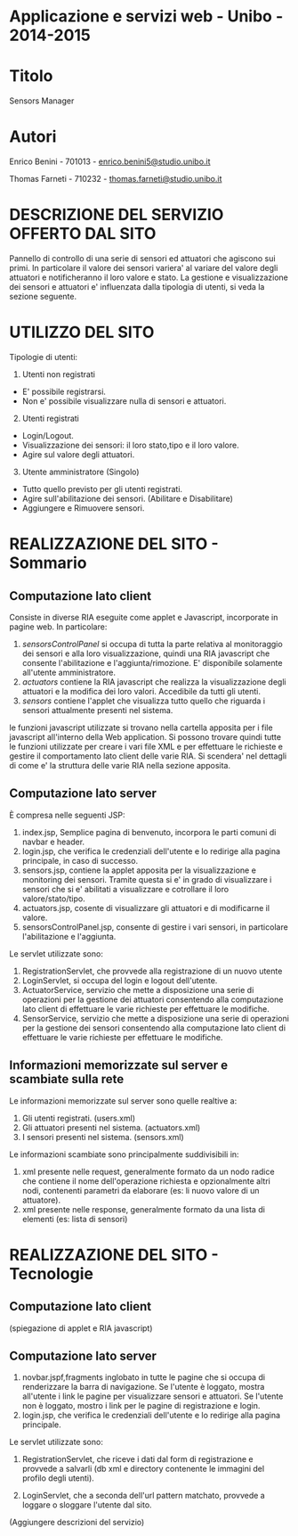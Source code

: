 Applicazione e servizi web - Unibo - 2014-2015
==============================================

Titolo
======
Sensors Manager

Autori
======
Enrico Benini - 701013 - enrico.benini5@studio.unibo.it

Thomas Farneti - 710232 - thomas.farneti@studio.unibo.it

DESCRIZIONE DEL SERVIZIO OFFERTO DAL SITO
=========================================
Pannello di controllo di una serie di sensori ed attuatori che agiscono sui primi. In particolare il valore dei sensori variera' al variare del valore degli attuatori e notificheranno il loro valore e stato.
La gestione e visualizzazione dei sensori e attuatori e' influenzata dalla tipologia di utenti, si veda la sezione seguente.

UTILIZZO DEL SITO
=================
Tipologie di utenti:

1. Utenti non registrati
  * E' possibile registrarsi.
  * Non e' possibile visualizzare nulla di sensori e attuatori.
  
2. Utenti registrati
  * Login/Logout.
  * Visualizzazione dei sensori: il loro stato,tipo e il loro valore.
  * Agire sul valore degli attuatori.
  
3. Utente amministratore (Singolo)
  * Tutto quello previsto per gli utenti registrati.
  * Agire sull'abilitazione dei sensori. (Abilitare e Disabilitare)
  * Aggiungere e Rimuovere sensori.

REALIZZAZIONE DEL SITO - Sommario
=================================
Computazione lato client
------------------------
Consiste in diverse RIA eseguite come applet e Javascript, incorporate in pagine web. In particolare:

1. *sensorsControlPanel* si occupa di tutta la parte relativa al monitoraggio dei sensori e alla loro visualizzazione, quindi una RIA javascript che consente l'abilitazione e l'aggiunta/rimozione. E' disponibile solamente all'utente amministratore.
2. *actuators* contiene la RIA javascript che realizza la visualizzazione degli attuatori e la modifica dei loro valori. Accedibile da tutti gli utenti.
3. *sensors* contiene l'applet che visualizza tutto quello che riguarda i sensori attualmente presenti nel sistema.

le funzioni javascript utilizzate si trovano nella cartella apposita per i file javascript all'interno della Web application. Si possono trovare quindi tutte le funzioni utilizzate per creare i vari file XML e per effettuare le richieste e gestire il comportamento lato client delle varie RIA. Si scendera' nel dettagli di come e' la struttura delle varie RIA nella sezione apposita.

Computazione lato server
------------------------
È compresa nelle seguenti JSP:

1. index.jsp, Semplice pagina di benvenuto, incorpora le parti comuni di navbar e header.
2. login.jsp, che verifica le credenziali dell'utente e lo redirige alla pagina principale, in caso di successo.
3. sensors.jsp, contiene la applet apposita per la visualizzazione e monitoring dei sensori. Tramite questa si e' in grado di visualizzare i sensori che si e' abilitati a visualizzare e cotrollare il loro valore/stato/tipo.
4. actuators.jsp, cosente di visualizzare gli attuatori e di modificarne il valore.
5. sensorsControlPanel.jsp, consente di gestire i vari sensori, in particolare l'abilitazione e l'aggiunta.

Le servlet utilizzate sono:

1. RegistrationServlet, che provvede alla registrazione di un nuovo utente
2. LoginServlet, si occupa del login e logout dell'utente.
3. ActuatorService, servizio che mette a disposizione una serie di operazioni per la gestione dei attuatori consentendo alla computazione lato client di effettuare le varie richieste per effettuare le modifiche.
4. SensorService, servizio che mette a disposizione una serie di operazioni per la gestione dei sensori consentendo alla computazione lato client di effettuare le varie richieste per effettuare le modifiche.

Informazioni memorizzate sul server e scambiate sulla rete
----------------------------------------------------------

Le informazioni memorizzate sul server sono quelle realtive a:

1. Gli utenti registrati. (users.xml)
2. Gli attuatori presenti nel sistema. (actuators.xml)
3. I sensori presenti nel sistema. (sensors.xml)

Le informazioni scambiate sono principalmente suddivisibili in:

1. xml presente nelle request, generalmente formato da un nodo radice che contiene il nome dell'operazione richiesta e opzionalmente altri nodi, contenenti parametri da elaborare (es: li nuovo valore di un attuatore).
2. xml presente nelle response, generalmente formato da una lista di elementi (es: lista di sensori)


REALIZZAZIONE DEL SITO - Tecnologie
===================================

Computazione lato client
------------------------

(spiegazione di applet e RIA javascript)

Computazione lato server
------------------------
1. novbar.jspf,fragments inglobato in tutte le pagine che si occupa di renderizzare la barra di navigazione. Se l'utente è loggato, mostra all'utente i link le pagine per visualizzare sensori e attuatori. Se l'utente non è loggato, mostro i link per le pagine di registrazione e login.
2. login.jsp, che verifica le credenziali dell'utente e lo redirige alla pagina principale.

Le servlet utilizzate sono:

1. RegistrationServlet, che riceve i dati dal form di registrazione e provvede a salvarli (db xml e directory contenente le immagini del profilo degli utenti).

3. LoginServlet, che a seconda dell'url pattern matchato, provvede a loggare o sloggare l'utente dal sito.
 
(Aggiungere descrizioni del servizio)